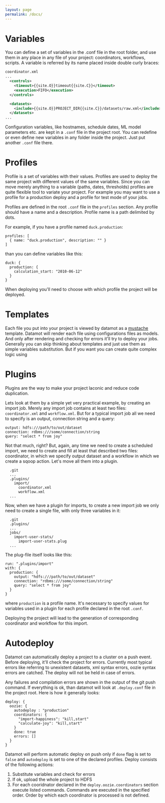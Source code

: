 ```yaml
---
layout: page
permalink: /docs/
---
```


# Variables

You can define a set of variables in the .conf file in the root folder, and use
them in any place in any file of your project: coordinators, workflows, scripts.
A variable is referred by its name placed inside double curly braces:

```xml
coordinator.xml
...
  <controls>
    <timeout>{{site.O}}timeout{{site.C}}</timeout>
    <execution>FIFO</execution>
  </controls>

  <datasets>
    <include>{{site.O}}PROJECT_DIR{{site.C}}/datasets/raw.xml</include>
  </datasets>
...
```

Configuration variables, like hostnames, schedule dates, ML model parameters
etc. are kept in a `.conf` file in the project root. You can redefine or even
define new variables in any folder inside the project. Just put another `.conf`
file there.

# Profiles

Profile is a set of variables with their values. Profiles are used to deploy the
same project with different values of the same variables. Since you can move
merely anything to a variable (paths, dates, thresholds) profiles are quite
flexible tool to variate your project. For example you may want to use a profile
for a production deploy and a profile for test mode of your jobs.

Profiles are defined in the root `.conf` file in the `profiles` section. Any
profile should have a name and a description. Profile name is a path delimited
by dots.

For example, if you have a profile named `duck.production`:

```
profiles: [
  { name: "duck.production", description: "" }
]
```

than you can define variables like this:

```
duck: {
  production: {
    calculation_start: "2010-06-12"
  }
}
```

When deploying you'll need to choose with which profile the project will be
deployed.

# Templates

Each file you put into your project is viewed by datamot as a
[mustache](https://mustache.github.io/) template. Datamot will render each file
using configurations files as models. And only after rendering and checking for
errors it'll try to deploy your jobs. Generally you can skip thinking about
templates and just use them as simple variables substitution. But if you want
you can create quite complex logic using

# Plugins

Plugins are the way to make your project laconic and reduce code duplication.

Lets look at them by a simple yet very practical example, by creating an import
job. Merely any import job contains at least two files: `coordinator.xml` and
`workflow.xml`. But for a typical import job all we need to specify is an
output, connection string and a query:

```
output: hdfs:///path/to/out/dataset
connection: rdbms:///some/connection/string
query: "select * from joy"
```

Not that much, right? But, again, any time we need to create a scheduled import,
we need to create and fill at least that described two files: coordinator, in
which we specify output dataset and a workflow in which we create a sqoop
action. Let's move all them into a plugin.

```
  .git
  ...
  .plugins/
    import/
      coordinator.xml
      workflow.xml
  ...
```

Now, when we have a plugin for imports, to create a new import job we only need
to create a single file, with only three variables in it:

```
  .git
  .plugins/
  ...
  jobs/
    import-user-stats/
      import-user-stats.plug
  ...
```

The plug-file itself looks like this:

```
run: ".plugins/import"
with: {
  production: {
    output: "hdfs:///path/to/out/dataset"
    connection: "rdbms:///some/connection/string"
    query: "select * from joy"
  }
}
```

where `production` is a profile name. It's necessary to specify values for
variables used in a plugin for each profile declared in the root `.conf`.

Deploying the project will lead to the generation of corresponding coordinator
and workflow for this import.

# Autodeploy

Datamot can automatically deploy a project to a cluster on a push event.
Before deploying, it'll check the project for errors. Currently most typical
errors like referring to unexistent datasets, xml syntax errors, oozie syntax
errors are catched. The deploy will not be held in case of errors.

Any failures and compilation errors are shown in the output of the git push
command. If everything is ok, than datamot will look at `.deploy.conf` file in
the project root. Here is how it generally looks:

```
deploy: {
  oozie: {
    autodeploy : "production"
    coordinators: {
      "import-happiness": "kill,start"
      "calculate-joy": "kill,start"
    }
    done: true
    errors: []
  }
}
```

Datamot will perform automatic deploy on push only if `done` flag is set to
`false` and `autodeploy` is set to one of the declared profiles. Deploy consists
of the following actions:

1. Substitute variables and check for errors
2. If ok, upload the whole project to HDFS
3. For each cooridnator declared in the `deploy.oozie.coordinators` section
   execute listed commands. Commands are executed in the specified order.
   Order by which each coordinator is processed is not defined.

